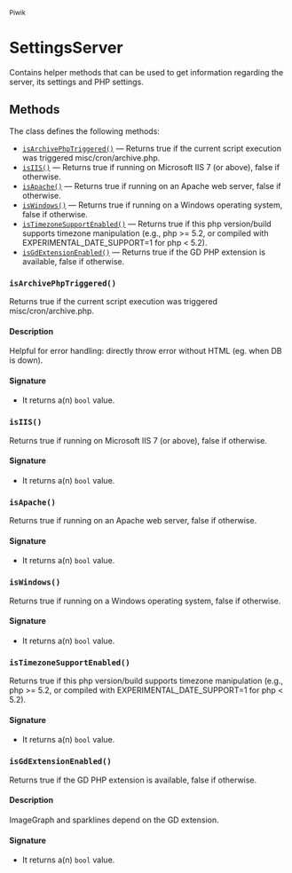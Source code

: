 <small>Piwik</small>

SettingsServer
==============

Contains helper methods that can be used to get information regarding the server, its settings and PHP settings.


Methods
-------

The class defines the following methods:

- [`isArchivePhpTriggered()`](#isArchivePhpTriggered) &mdash; Returns true if the current script execution was triggered misc/cron/archive.php.
- [`isIIS()`](#isIIS) &mdash; Returns true if running on Microsoft IIS 7 (or above), false if otherwise.
- [`isApache()`](#isApache) &mdash; Returns true if running on an Apache web server, false if otherwise.
- [`isWindows()`](#isWindows) &mdash; Returns true if running on a Windows operating system, false if otherwise.
- [`isTimezoneSupportEnabled()`](#isTimezoneSupportEnabled) &mdash; Returns true if this php version/build supports timezone manipulation (e.g., php >= 5.2, or compiled with EXPERIMENTAL_DATE_SUPPORT=1 for php < 5.2).
- [`isGdExtensionEnabled()`](#isGdExtensionEnabled) &mdash; Returns true if the GD PHP extension is available, false if otherwise.

<a name="isarchivephptriggered" id="isarchivephptriggered"></a>
### `isArchivePhpTriggered()`

Returns true if the current script execution was triggered misc/cron/archive.php.

#### Description

Helpful for error handling: directly throw error without HTML (eg. when DB is down).

#### Signature

- It returns a(n) `bool` value.

<a name="isiis" id="isiis"></a>
### `isIIS()`

Returns true if running on Microsoft IIS 7 (or above), false if otherwise.

#### Signature

- It returns a(n) `bool` value.

<a name="isapache" id="isapache"></a>
### `isApache()`

Returns true if running on an Apache web server, false if otherwise.

#### Signature

- It returns a(n) `bool` value.

<a name="iswindows" id="iswindows"></a>
### `isWindows()`

Returns true if running on a Windows operating system, false if otherwise.

#### Signature

- It returns a(n) `bool` value.

<a name="istimezonesupportenabled" id="istimezonesupportenabled"></a>
### `isTimezoneSupportEnabled()`

Returns true if this php version/build supports timezone manipulation (e.g., php >= 5.2, or compiled with EXPERIMENTAL_DATE_SUPPORT=1 for php < 5.2).

#### Signature

- It returns a(n) `bool` value.

<a name="isgdextensionenabled" id="isgdextensionenabled"></a>
### `isGdExtensionEnabled()`

Returns true if the GD PHP extension is available, false if otherwise.

#### Description

ImageGraph and sparklines depend on the GD extension.

#### Signature

- It returns a(n) `bool` value.

